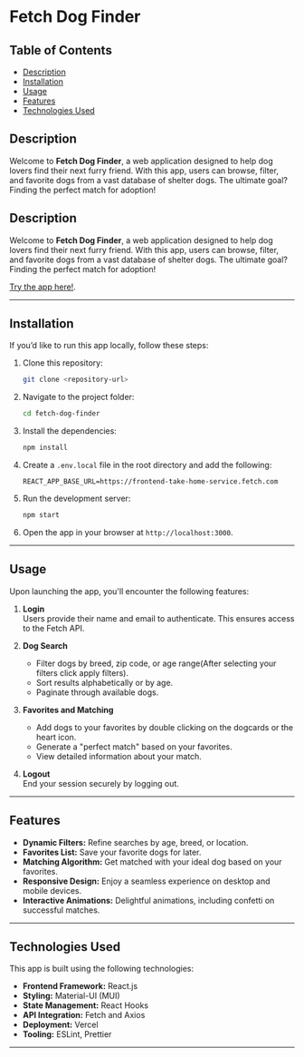# Fetch Dog Finder

## Table of Contents
- [Description](#description)
- [Installation](#installation)
- [Usage](#usage)
- [Features](#features)
- [Technologies Used](#technologies-used)

## Description

Welcome to **Fetch Dog Finder**, a web application designed to help dog lovers find their next furry friend. With this app, users can browse, filter, and favorite dogs from a vast database of shelter dogs. The ultimate goal? Finding the perfect match for adoption!

## Description

Welcome to **Fetch Dog Finder**, a web application designed to help dog lovers find their next furry friend. With this app, users can browse, filter, and favorite dogs from a vast database of shelter dogs. The ultimate goal? Finding the perfect match for adoption!

[Try the app here!](https://fetch-frontend-takehome-five.vercel.app/).

---

## Installation

If you’d like to run this app locally, follow these steps:

1. Clone this repository:
   ```bash
   git clone <repository-url>
   ```
2. Navigate to the project folder:
   ```bash
   cd fetch-dog-finder
   ```
3. Install the dependencies:
   ```bash
   npm install
   ```
4. Create a `.env.local` file in the root directory and add the following:
   ```
   REACT_APP_BASE_URL=https://frontend-take-home-service.fetch.com
   ```
5. Run the development server:
   ```bash
   npm start
   ```
6. Open the app in your browser at `http://localhost:3000`.

---

## Usage

Upon launching the app, you'll encounter the following features:

1. **Login**  
   Users provide their name and email to authenticate. This ensures access to the Fetch API.

2. **Dog Search**  
   - Filter dogs by breed, zip code, or age range(After selecting your filters click apply filters).
   - Sort results alphabetically or by age.
   - Paginate through available dogs.

3. **Favorites and Matching**  
   - Add dogs to your favorites by double clicking on the dogcards or the heart icon.
   - Generate a "perfect match" based on your favorites.
   - View detailed information about your match.


4. **Logout**  
   End your session securely by logging out.

---

## Features

- **Dynamic Filters:** Refine searches by age, breed, or location.
- **Favorites List:** Save your favorite dogs for later.
- **Matching Algorithm:** Get matched with your ideal dog based on your favorites.
- **Responsive Design:** Enjoy a seamless experience on desktop and mobile devices.
- **Interactive Animations:** Delightful animations, including confetti on successful matches.

---

## Technologies Used

This app is built using the following technologies:

- **Frontend Framework:** React.js
- **Styling:** Material-UI (MUI)
- **State Management:** React Hooks
- **API Integration:** Fetch and Axios
- **Deployment:** Vercel
- **Tooling:** ESLint, Prettier

---

